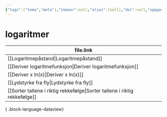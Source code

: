 ```yaml
---
{"tags":["tema","meta"],"temaer":null,"alias":[null],"del":null,"oppgave":null,"fag":null,"eksamen":null,"dg-publish":true,"title":"logaritmer","date":"2023-06-01","modified":"2023-06-01","permalink":"/temaer/logaritmer/","dgPassFrontmatter":true}
---
```



# logaritmer
| file.link                                                                     |
| ----------------------------------------------------------------------------- |
| [[Logaritmepåstand\|Logaritmepåstand]]                                     |
| [[Deriver logaritmefunksjon\|Deriver logaritmefunksjon]]                   |
| [[Deriver x ln(x)\|Deriver x ln(x)]]                                       |
| [[Lydstyrke fra fly\|Lydstyrke fra fly]]                                   |
| [[Sorter tallene i riktig rekkefølge\|Sorter tallene i riktig rekkefølge]] |

{ .block-language-dataview}
